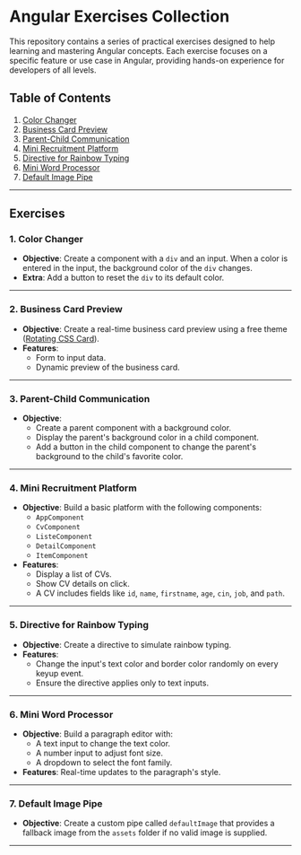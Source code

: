 # Angular Exercises Collection  

This repository contains a series of practical exercises designed to help learning and mastering Angular concepts. Each exercise focuses on a specific feature or use case in Angular, providing hands-on experience for developers of all levels.  

## Table of Contents  

1. [Color Changer](#color-changer)  
2. [Business Card Preview](#business-card-preview)  
3. [Parent-Child Communication](#parent-child-communication)  
4. [Mini Recruitment Platform](#mini-recruitment-platform)  
5. [Directive for Rainbow Typing](#directive-for-rainbow-typing)  
6. [Mini Word Processor](#mini-word-processor)  
7. [Default Image Pipe](#default-image-pipe)  

---

## Exercises  

### 1. Color Changer  
- **Objective**: Create a component with a `div` and an input. When a color is entered in the input, the background color of the `div` changes.  
- **Extra**: Add a button to reset the `div` to its default color.  

---

### 2. Business Card Preview  
- **Objective**: Create a real-time business card preview using a free theme ([Rotating CSS Card](https://www.creative-tim.com/product/rotating-css-card)).  
- **Features**:  
  - Form to input data.  
  - Dynamic preview of the business card.  

---

### 3. Parent-Child Communication  
- **Objective**:  
  - Create a parent component with a background color.  
  - Display the parent's background color in a child component.  
  - Add a button in the child component to change the parent's background to the child's favorite color.  

---

### 4. Mini Recruitment Platform  
- **Objective**: Build a basic platform with the following components:  
  - `AppComponent`  
  - `CvComponent`  
  - `ListeComponent`  
  - `DetailComponent`  
  - `ItemComponent`  
- **Features**:  
  - Display a list of CVs.  
  - Show CV details on click.  
  - A CV includes fields like `id`, `name`, `firstname`, `age`, `cin`, `job`, and `path`.  

---

### 5. Directive for Rainbow Typing  
- **Objective**: Create a directive to simulate rainbow typing.  
- **Features**:  
  - Change the input's text color and border color randomly on every keyup event.  
  - Ensure the directive applies only to text inputs.  

---

### 6. Mini Word Processor  
- **Objective**: Build a paragraph editor with:  
  - A text input to change the text color.  
  - A number input to adjust font size.  
  - A dropdown to select the font family.  
- **Features**: Real-time updates to the paragraph's style.  

---

### 7. Default Image Pipe  
- **Objective**: Create a custom pipe called `defaultImage` that provides a fallback image from the `assets` folder if no valid image is supplied.  

---
